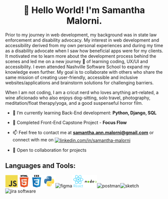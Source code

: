 
<h1 align="center">👋 Hello World! I'm Samantha Malorni.</h1>

<p>Prior to my journey in web development, my background was in state law enforcement and disability advocacy. My interest in web development and accessibility derived from my own personal experiences and during my time as a disability advocate when I saw how beneficial apps were for my clients. It motivated me to learn more about the development process behind the scenes and led me on a new journey 🚀 of learning coding, UX/UI and accessibility. I even attended Nashville Software School to expand my knowledge even further. My goal is to collaborate with others who share the same mission of creating user-friendly, accessible and inclusive websites/applications and brainstorm solutions for challenging barriers.</p>

<p>When I am not coding, I am a cricut nerd who loves anything art-related, a wine aficionado who also enjoys dog-sitting, solo travel, photography, meditation/float therapy/yoga, and a good suspenseful horror film. </p>

* 🧠 I’m currently learning Back-End development: **Python, Django, SQL**

* 🏁 Completed Front-End Capstone Project - **Focus Flow**

* 📫 Feel free to contact me at **samantha.ann.malorni@gmail.com** or connect with me on <a href="https://linkedin.com/in/linkedin.com/in/samantha-malorni" target="blank"><img align="center" src="https://raw.githubusercontent.com/rahuldkjain/github-profile-readme-generator/master/src/images/icons/Social/linked-in-alt.svg" alt="linkedin.com/in/samantha-malorni" height="30" width="40" /></a>

* 💭 Open to collaboration for projects

<h2 align="left">Languages and Tools:</h2>
<p align="left"><img src="https://raw.githubusercontent.com/devicons/devicon/master/icons/javascript/javascript-original.svg" alt="javascript" width="40" height="40"/><img src="https://raw.githubusercontent.com/devicons/devicon/master/icons/html5/html5-original-wordmark.svg" alt="html5" width="40" height="40"/><img src="https://raw.githubusercontent.com/devicons/devicon/master/icons/css3/css3-original-wordmark.svg" alt="css3" width="40" height="40"/><img src="https://raw.githubusercontent.com/devicons/devicon/master/icons/python/python-original.svg" alt="python" width="40" height="40"/><img src="https://www.vectorlogo.zone/logos/figma/figma-icon.svg" alt="figma" width="40" height="40"/><img src="https://raw.githubusercontent.com/devicons/devicon/master/icons/react/react-original-wordmark.svg" alt="react" width="40" height="40"/><img src="https://raw.githubusercontent.com/devicons/devicon/master/icons/nodejs/nodejs-original-wordmark.svg" alt="nodejs" width="40" height="40"/><img src="https://www.vectorlogo.zone/logos/getpostman/getpostman-icon.svg" alt="postman" width="40" height="40"/><img src="https://www.vectorlogo.zone/logos/sketchapp/sketchapp-icon.svg" alt="sketch" width="40" height="40"/><img src="https://www.vectorlogo.zone/logos/atlassian_jira/atlassian_jira-icon.svg" alt="jira software" width="40" height="40"/></p>